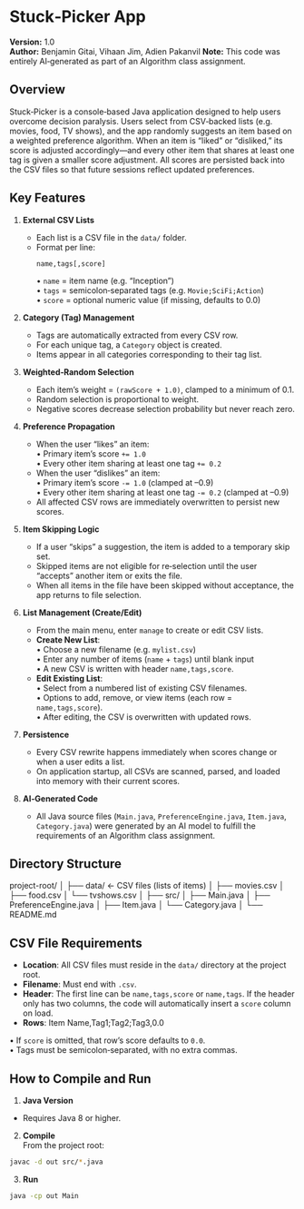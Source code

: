 Stuck‐Picker App
===============

**Version:** 1.0  
**Author:** Benjamin Gitai, Vihaan Jim, Adien Pakanvil 
**Note:** This code was entirely AI‐generated as part of an Algorithm class assignment.

Overview
--------
Stuck‐Picker is a console‐based Java application designed to help users overcome decision paralysis. Users select from CSV‐backed lists (e.g. movies, food, TV shows), and the app randomly suggests an item based on a weighted preference algorithm. When an item is “liked” or “disliked,” its score is adjusted accordingly—and every other item that shares at least one tag is given a smaller score adjustment. All scores are persisted back into the CSV files so that future sessions reflect updated preferences.

Key Features
------------
1. **External CSV Lists**  
   - Each list is a CSV file in the `data/` folder.  
   - Format per line:  
     ```
     name,tags[,score]
     ```  
     • `name` = item name (e.g. “Inception”)  
     • `tags` = semicolon‐separated tags (e.g. `Movie;SciFi;Action`)  
     • `score` = optional numeric value (if missing, defaults to 0.0)

2. **Category (Tag) Management**  
   - Tags are automatically extracted from every CSV row.  
   - For each unique tag, a `Category` object is created.  
   - Items appear in all categories corresponding to their tag list.

3. **Weighted‐Random Selection**  
   - Each item’s weight = `(rawScore + 1.0)`, clamped to a minimum of 0.1.  
   - Random selection is proportional to weight.  
   - Negative scores decrease selection probability but never reach zero.

4. **Preference Propagation**  
   - When the user “likes” an item:  
     • Primary item’s score `+= 1.0`  
     • Every other item sharing at least one tag `+= 0.2`  
   - When the user “dislikes” an item:  
     • Primary item’s score `-= 1.0` (clamped at –0.9)  
     • Every other item sharing at least one tag `-= 0.2` (clamped at –0.9)  
   - All affected CSV rows are immediately overwritten to persist new scores.

5. **Item Skipping Logic**  
   - If a user “skips” a suggestion, the item is added to a temporary skip set.  
   - Skipped items are not eligible for re‐selection until the user “accepts” another item or exits the file.  
   - When all items in the file have been skipped without acceptance, the app returns to file selection.

6. **List Management (Create/Edit)**  
   - From the main menu, enter `manage` to create or edit CSV lists.  
   - **Create New List**:  
     • Choose a new filename (e.g. `mylist.csv`)  
     • Enter any number of items (`name` + `tags`) until blank input  
     • A new CSV is written with header `name,tags,score`.  
   - **Edit Existing List**:  
     • Select from a numbered list of existing CSV filenames.  
     • Options to add, remove, or view items (each row = `name,tags,score`).  
     • After editing, the CSV is overwritten with updated rows.

7. **Persistence**  
   - Every CSV rewrite happens immediately when scores change or when a user edits a list.  
   - On application startup, all CSVs are scanned, parsed, and loaded into memory with their current scores.

8. **AI‐Generated Code**  
   - All Java source files (`Main.java`, `PreferenceEngine.java`, `Item.java`, `Category.java`) were generated by an AI model to fulfill the requirements of an Algorithm class assignment.

Directory Structure
-------------------
project-root/
│
├── data/ ← CSV files (lists of items)
│ ├── movies.csv
│ ├── food.csv
│ └── tvshows.csv
│
├── src/
│ ├── Main.java
│ ├── PreferenceEngine.java
│ ├── Item.java
│ └── Category.java
│
└── README.md


CSV File Requirements
---------------------
- **Location**: All CSV files must reside in the `data/` directory at the project root.  
- **Filename**: Must end with `.csv`.  
- **Header**: The first line can be `name,tags,score` or `name,tags`. If the header only has two columns, the code will automatically insert a `score` column on load.  
- **Rows**:
Item Name,Tag1;Tag2;Tag3,0.0

• If `score` is omitted, that row’s score defaults to `0.0`.  
• Tags must be semicolon‐separated, with no extra commas.

How to Compile and Run
----------------------
1. **Java Version**  
 - Requires Java 8 or higher.

2. **Compile**  
 From the project root:
 ```bash
 javac -d out src/*.java
 ```

3. **Run**
 ```bash
 java -cp out Main    
 ```